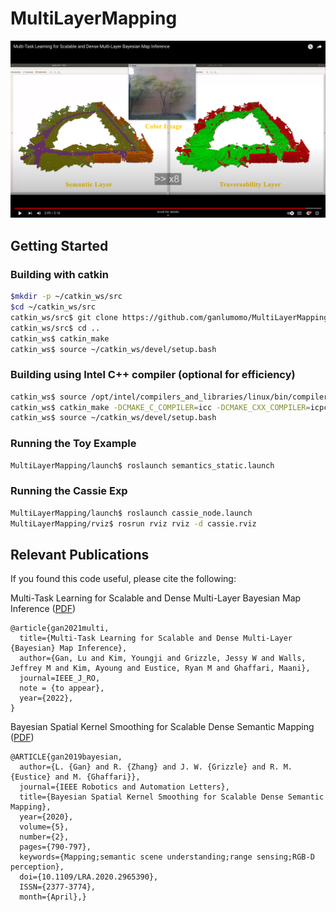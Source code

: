 # MultiLayerMapping


[![Multi-Task Learning for Scalable and Dense Multi-Layer Bayesian Map Inference](https://raw.githubusercontent.com/ganlumomo/MultiLayerMapping/master/image.png)](https://www.youtube.com/watch?v=WnFUGLBmHzc)


## Getting Started

### Building with catkin

```bash
$mkdir -p ~/catkin_ws/src
$cd ~/catkin_ws/src
catkin_ws/src$ git clone https://github.com/ganlumomo/MultiLayerMapping.git
catkin_ws/src$ cd ..
catkin_ws$ catkin_make
catkin_ws$ source ~/catkin_ws/devel/setup.bash
```

### Building using Intel C++ compiler (optional for efficiency)
```bash
catkin_ws$ source /opt/intel/compilers_and_libraries/linux/bin/compilervars.sh intel64
catkin_ws$ catkin_make -DCMAKE_C_COMPILER=icc -DCMAKE_CXX_COMPILER=icpc
catkin_ws$ source ~/catkin_ws/devel/setup.bash
```

### Running the Toy Example

```bash
MultiLayerMapping/launch$ roslaunch semantics_static.launch 
```

### Running the Cassie Exp

```bash
MultiLayerMapping/launch$ roslaunch cassie_node.launch
MultiLayerMapping/rviz$ rosrun rviz rviz -d cassie.rviz
```

## Relevant Publications

If you found this code useful, please cite the following:

Multi-Task Learning for Scalable and Dense Multi-Layer Bayesian Map Inference ([PDF](https://arxiv.org/pdf/2106.14986.pdf))
```
@article{gan2021multi,
  title={Multi-Task Learning for Scalable and Dense Multi-Layer {Bayesian} Map Inference},
  author={Gan, Lu and Kim, Youngji and Grizzle, Jessy W and Walls, Jeffrey M and Kim, Ayoung and Eustice, Ryan M and Ghaffari, Maani},
  journal=IEEE_J_RO,
  note = {to appear},
  year={2022},
}
```

Bayesian Spatial Kernel Smoothing for Scalable Dense Semantic Mapping ([PDF](https://ieeexplore.ieee.org/stamp/stamp.jsp?tp=&arnumber=8954837))
```
@ARTICLE{gan2019bayesian,
  author={L. {Gan} and R. {Zhang} and J. W. {Grizzle} and R. M. {Eustice} and M. {Ghaffari}},
  journal={IEEE Robotics and Automation Letters},
  title={Bayesian Spatial Kernel Smoothing for Scalable Dense Semantic Mapping},
  year={2020},
  volume={5},
  number={2},
  pages={790-797},
  keywords={Mapping;semantic scene understanding;range sensing;RGB-D perception},
  doi={10.1109/LRA.2020.2965390},
  ISSN={2377-3774},
  month={April},}
```

